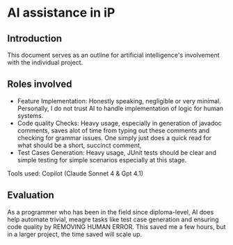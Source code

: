 # AI assistance in iP

## Introduction
This document serves as an outline for artificial intelligence's involvement with the individual project.

## Roles involved
- Feature Implementation: Honestly speaking, negligible or very minimal. Personally, I do not trust AI to handle implementation of logic for human systems.
- Code quality Checks: Heavy usage, especially in generation of javadoc comments, saves alot of time from typing out these comments and checking for grammar issues. One simply just does a quick read for what should be a short, succinct comment,
- Test Cases Generation: Heavy usage, JUnit tests should be clear and simple testing for simple scenarios especially at this stage.

Tools used: Copilot (Claude Sonnet 4 & Gpt 4.1)

## Evaluation
As a programmer who has been in the field since diploma-level, AI does help automate trivial, meagre tasks like test case generation and ensuring code quality by REMOVING HUMAN ERROR. This saved me a few hours, but in a larger project, the time saved will scale up.